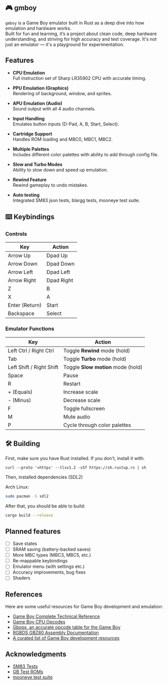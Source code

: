## 🎮 gmboy

`gmboy` is a Game Boy emulator built in Rust as a deep dive into how emulation and hardware works.  
Built for fun and learning, it’s a project about clean code, deep hardware understanding, and striving for high accuracy and test coverage.
It's not just an emulator — it's a playground for experimentation.

## Features

-  **CPU Emulation**  
  Full instruction set of Sharp LR35902 CPU with accurate timing.

- **PPU Emulation (Graphics)**  
  Rendering of background, window, and sprites.

- **APU Emulation (Audio)**  
  Sound output with all 4 audio channels.

- **Input Handling**  
  Emulates button inputs (D-Pad, A, B, Start, Select).

- **Cartridge Support**  
  Handles ROM loading and MBC0, MBC1, MBC2.

- **Multiple Palettes**  
  Includes different color palettes with ability to add through config file.

- **Slow and Turbo Modes**  
  Ability to slow down and speed up emulation.

- **Rewind Feature**  
  Rewind gameplay to undo mistakes.

-  **Auto testing**  
   Integrated SM83 json tests, blargg tests, mooneye test suite.

## ⌨️ Keybindings

### Controls
| Key               | Action      |
|-------------------|-------------|
| Arrow Up          | Dpad Up     |
| Arrow Down        | Dpad Down   |
| Arrow Left        | Dpad Left   |
| Arrow Right       | Dpad Right  |
| Z                 | B           |
| X                 | A           |
| Enter (Return)    | Start       |
| Backspace         | Select      |


### Emulator Functions
| Key                    | Action                          |
|------------------------|--------------------------------|
| Left Ctrl / Right Ctrl | Toggle **Rewind** mode (hold)  |
| Tab                    | Toggle **Turbo** mode (hold)   |
| Left Shift / Right Shift | Toggle **Slow motion** mode (hold) |
| Space                  | Pause                          |
| R                      | Restart                        |
| + (Equals)             | Increase scale                 |
| - (Minus)              | Decrease scale                 |
| F                      | Toggle fullscreen              |
| M                      | Mute audio                    |
| P                      | Cycle through color palettes  |

## 🛠️ Building

First, make sure you have Rust installed. If you don't, install it with:
````
curl --proto '=https' --tlsv1.2 -sSf https://sh.rustup.rs | sh
````
Then, installed dependencies (SDL2)

Arch Linux:
```bash
sudo pacman -S sdl2
````
After that, you should be able to build:
```bash
cargo build --release
```
## Planned features

- [ ] Save states
- [ ] SRAM saving (battery-backed saves)
- [ ] More MBC types (MBC3, MBC5, etc.)
- [ ] Re-mappable keybindings
- [ ] Emulator menu (with settings etc.)
- [ ] Accuracy improvements, bug fixes
- [ ] Shaders

## References
Here are some useful resources for Game Boy development and emulation:

- [Game Boy Complete Technical Reference](https://gbdev.io/pandocs/)
- [Game Boy CPU Opcodes](https://www.pastraiser.com/cpu/gameboy/gameboy_opcodes.html)
- [Gbops, an accurate opcode table for the Game Boy](https://izik1.github.io/gbops/index.html)
- [RGBDS GBZ80 Assembly Documentation](https://rgbds.gbdev.io/docs/v0.9.0/gbz80.7)
- [A curated list of Game Boy development resources](https://github.com/gbdev/awesome-gbdev)

## Acknowledgments
- [SM83 Tests](https://github.com/SingleStepTests/sm83)
- [GB Test ROMs](https://github.com/retrio/gb-test-roms)
- [mooneye test suite](https://github.com/Gekkio/mooneye-test-suite)